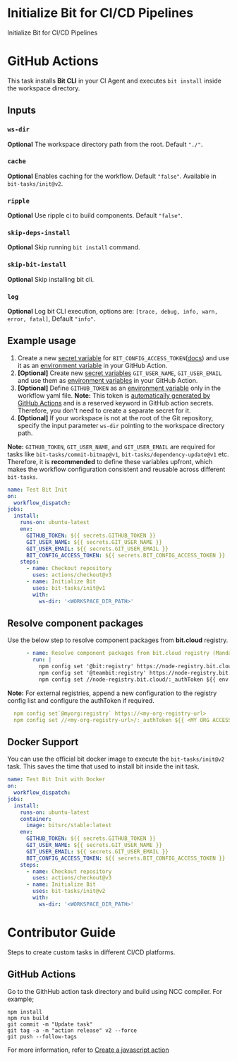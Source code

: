 # Initialize Bit for CI/CD Pipelines
Initialize Bit for CI/CD Pipelines

# GitHub Actions

This task installs **Bit CLI** in your CI Agent and executes `bit install` inside the workspace directory.

## Inputs

### `ws-dir`

**Optional** The workspace directory path from the root. Default `"./"`.

### `cache`

**Optional** Enables caching for the workflow. Default `"false"`. Available in `bit-tasks/init@v2`.

### `ripple`

**Optional** Use ripple ci to build components. Default `"false"`.

### `skip-deps-install`

**Optional** Skip running `bit install` command.

### `skip-bit-install`

**Optional** Skip installing bit cli.

### `log`

**Optional** Log bit CLI execution, options are: `[trace, debug, info, warn, error, fatal]`, Default `"info"`.

## Example usage

1. Create a new [secret variable](https://docs.github.com/en/actions/security-guides/encrypted-secrets) for `BIT_CONFIG_ACCESS_TOKEN`([docs](https://bit.dev/reference/ci/github-actions#generating-an-access-token)) and use it as an [environment variable](https://docs.github.com/en/actions/learn-github-actions/variables) in your GitHub Action.
2. **[Optional]** Create new [secret variables](https://docs.github.com/en/actions/security-guides/encrypted-secrets) `GIT_USER_NAME`, `GIT_USER_EMAIL` and use them as [environment variables](https://docs.github.com/en/actions/learn-github-actions/variables) in your GitHub Action.
3. **[Optional]** Define `GITHUB_TOKEN` as an [environment variable](https://docs.github.com/en/actions/learn-github-actions/variables) only in the workflow yaml file. **Note:** This token is [automatically generated by GitHub Actions](https://docs.github.com/en/actions/security-guides/automatic-token-authentication) and is a reserved keyword in GitHub action secrets. Therefore, you don't need to create a separate secret for it.
4. **[Optional]** If your workspace is not at the root of the Git repository, specify the input parameter `ws-dir` pointing to the workspace directory path.

**Note:** `GITHUB_TOKEN`, `GIT_USER_NAME`, and `GIT_USER_EMAIL` are required for tasks like `bit-tasks/commit-bitmap@v1`, `bit-tasks/dependency-update@v1` etc. Therefore, it is **recommended** to define these variables upfront, which makes the workflow configuration consistent and reusable across different `bit-tasks`.

```yaml
name: Test Bit Init
on:
  workflow_dispatch:
jobs:
  install:
    runs-on: ubuntu-latest
    env:
      GITHUB_TOKEN: ${{ secrets.GITHUB_TOKEN }}
      GIT_USER_NAME: ${{ secrets.GIT_USER_NAME }}
      GIT_USER_EMAIL: ${{ secrets.GIT_USER_EMAIL }}
      BIT_CONFIG_ACCESS_TOKEN: ${{ secrets.BIT_CONFIG_ACCESS_TOKEN }}
    steps:
      - name: Checkout repository
        uses: actions/checkout@v3
      - name: Initialize Bit
        uses: bit-tasks/init@v1
        with:
          ws-dir: '<WORKSPACE_DIR_PATH>'
```

## Resolve component packages 

Use the below step to resolve component packages from **bit.cloud** registry.
```yaml
      - name: Resolve component packages from bit.cloud registry (Mandatory for component installation using package managers other than Bit)
        run: |
          npm config set '@bit:registry' https://node-registry.bit.cloud
          npm config set '@teambit:registry' https://node-registry.bit.cloud
          npm config set //node-registry.bit.cloud/:_authToken ${{ env.BIT_CONFIG_ACCESS_TOKEN }}
```

**Note:** For external registries, append a new configuration to the registry config list and configure the authToken if required.

```yaml
  npm config set`@myorg:registry` https://<my-org-registry-url>
  npm config set //<my-org-registry-url>/:_authToken ${{ <MY ORG ACCESS TOKEN> }}
```

## Docker Support
You can use the official bit docker image to execute the `bit-tasks/init@v2` task. This saves the time that used to install bit inside the init task.

```yaml
name: Test Bit Init with Docker
on:
  workflow_dispatch:
jobs:
  install:
    runs-on: ubuntu-latest
    container:
      image: bitsrc/stable:latest
    env:
      GITHUB_TOKEN: ${{ secrets.GITHUB_TOKEN }}
      GIT_USER_NAME: ${{ secrets.GIT_USER_NAME }}
      GIT_USER_EMAIL: ${{ secrets.GIT_USER_EMAIL }}
      BIT_CONFIG_ACCESS_TOKEN: ${{ secrets.BIT_CONFIG_ACCESS_TOKEN }}
    steps:
      - name: Checkout repository
        uses: actions/checkout@v3
      - name: Initialize Bit
        uses: bit-tasks/init@v2
        with:
          ws-dir: '<WORKSPACE_DIR_PATH>'
```

# Contributor Guide

Steps to create custom tasks in different CI/CD platforms.

## GitHub Actions

Go to the GithHub action task directory and build using NCC compiler. For example;

```
npm install
npm run build
git commit -m "Update task"
git tag -a -m "action release" v2 --force
git push --follow-tags
```

For more information, refer to [Create a javascript action](https://docs.github.com/en/actions/creating-actions/creating-a-javascript-action)
